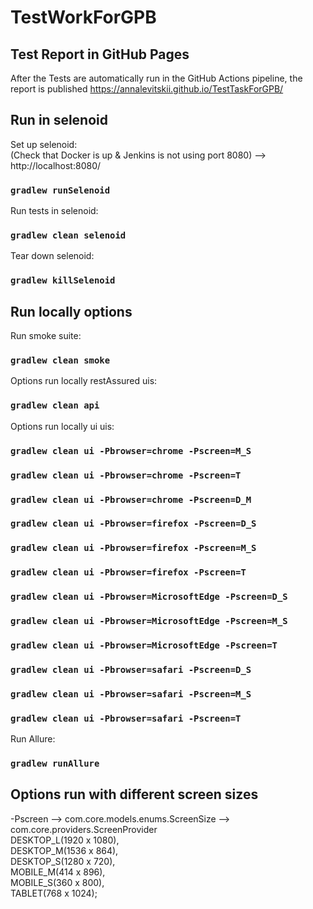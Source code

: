 # TestWorkForGPB

## Test Report in GitHub Pages
After the Tests are automatically run in the GitHub Actions pipeline, 
the report is published https://annalevitskii.github.io/TestTaskForGPB/

## Run in selenoid
Set up selenoid:\
(Check that Docker is up & Jenkins is not using port 8080)
-->  http://localhost:8080/  
### `gradlew runSelenoid`

Run tests in selenoid:
### `gradlew clean selenoid`

Tear down selenoid:
### `gradlew killSelenoid`


## Run locally options
Run smoke suite:
### `gradlew clean smoke`

Options run locally restAssured uis:
### `gradlew clean api`

Options run locally ui uis:
### `gradlew clean ui -Pbrowser=chrome -Pscreen=M_S`
### `gradlew clean ui -Pbrowser=chrome -Pscreen=T`
### `gradlew clean ui -Pbrowser=chrome -Pscreen=D_M`

### `gradlew clean ui -Pbrowser=firefox -Pscreen=D_S`
### `gradlew clean ui -Pbrowser=firefox -Pscreen=M_S`
### `gradlew clean ui -Pbrowser=firefox -Pscreen=T`

### `gradlew clean ui -Pbrowser=MicrosoftEdge -Pscreen=D_S`
### `gradlew clean ui -Pbrowser=MicrosoftEdge -Pscreen=M_S`
### `gradlew clean ui -Pbrowser=MicrosoftEdge -Pscreen=T`

### `gradlew clean ui -Pbrowser=safari -Pscreen=D_S`
### `gradlew clean ui -Pbrowser=safari -Pscreen=M_S`
### `gradlew clean ui -Pbrowser=safari -Pscreen=T`


Run Allure:
### `gradlew runAllure`


## Options run with different screen sizes
-Pscreen  --> com.core.models.enums.ScreenSize  --> com.core.providers.ScreenProvider\
DESKTOP_L(1920 x 1080),\
DESKTOP_M(1536 x 864),\
DESKTOP_S(1280 x 720),\
MOBILE_M(414 x 896),\
MOBILE_S(360 x 800),\
TABLET(768 x 1024);
